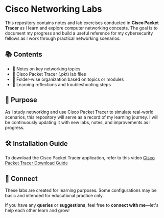 # Cisco Networking Labs

This repository contains notes and lab exercises conducted in **Cisco Packet Tracer** as I learn and explore computer networking concepts. The goal is to document my progress and build a useful reference for my cybersecurity fellows as I work through practical networking scenarios.

## 📚 Contents

- 📝 Notes on key networking topics
- 🔌 Cisco Packet Tracer (.pkt) lab files
- 📂 Folder-wise organization based on topics or modules
- 🧠 Learning reflections and troubleshooting steps

## 🚀 Purpose

As I study networking and use Cisco Packet Tracer to simulate real-world scenarios, this repository will serve as a record of my learning journey. I will be continuously updating it with new labs, notes, and improvements as I progress.

## 🛠️ Installation Guide

To download the Cisco Packet Tracer application, refer to this video [Cisco Packet Tracer Download Guide](https://youtu.be/_245Eo7gI8U?si=hAJl6Q21KwPujIFX)

## 📌 Connect

These labs are created for learning purposes. Some configurations may be basic and intended for educational practice only.

If you have any **queries** or **suggestions**, feel free to **connect with me**—let's help each other learn and grow!
